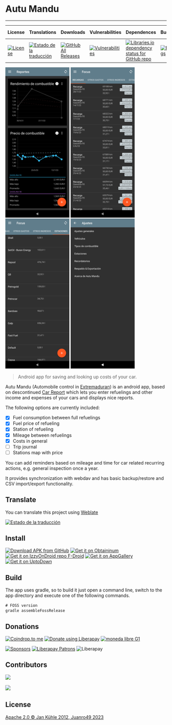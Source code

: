 # Autu Mandu
---

| License | Translations | Downloads | Vulnerabilities | Dependences | Bugs | Latest Version |
|---|---|---|---|---|---|---|
| [![License](https://img.shields.io/github/license/juanro49/autu-mandu)](https://opensource.org/licenses/Apache-2.0) | [![Estado de la traducción](https://hosted.weblate.org/widgets/autu-mandu/-/autu-mandu/svg-badge.svg)](https://hosted.weblate.org/engage/autu-mandu/?utm_source=widget) | [![GitHub All Releases](https://img.shields.io/github/downloads/juanro49/autu-mandu/total)](https://github.com/juanro49/autu-mandu#install) | [![Vulnerabilities](https://sonarcloud.io/api/project_badges/measure?project=juanro49_autu-mandu&metric=vulnerabilities)](https://sonarcloud.io/dashboard?id=juanro49_autu-mandu) | [![Libraries.io dependency status for GitHub repo](https://img.shields.io/librariesio/github/juanro49/autu-mandu)](https://libraries.io/github/juanro49/autu-mandu) | [![Bugs](https://sonarcloud.io/api/project_badges/measure?project=juanro49_autu-mandu&metric=bugs)](https://sonarcloud.io/dashboard?id=juanro49_autu-mandu) | ![Latest version](https://img.shields.io/endpoint?url=https://apt.izzysoft.de/fdroid/api/v1/shield/org.juanro.autumandu) |

<p>
    <img src="./metadata/android/es-ES/images/phoneScreenshots/Autu-Mandu_001.png" data-canonical-src="./metadata/android/es-ES/images/phoneScreenshots/Autu-Mandu_001.png" width="200px"/>
    <img src="./metadata/android/es-ES/images/phoneScreenshots/Autu-Mandu_002.png" data-canonical-src="./metadata/android/es-ES/images/phoneScreenshots/Autu-Mandu_002.png" width="200px"/>
    <img src="./metadata/android/es-ES/images/phoneScreenshots/Autu-Mandu_003.png" data-canonical-src="./metadata/android/es-ES/images/phoneScreenshots/Autu-Mandu_003.png" width="200px"/>
    <img src="./metadata/android/es-ES/images/phoneScreenshots/Autu-Mandu_004.png" data-canonical-src="./metadata/android/es-ES/images/phoneScreenshots/Autu-Mandu_004.png" width="200px"/>
</p>

> Android app for saving and looking up costs of your car.

Autu Mandu (Automobile control in [Extremaduran](https://ext.wikipedia.org/wiki/Lengua_estreme%C3%B1a)) is an android app, based on descontinued [Car Report](https://bitbucket.org/frigus02/car-report) which lets you enter refuelings and other income and expenses of your cars and displays nice reports.

The following options are currently included:
- [x] Fuel consumption between full refuelings
- [x] Fuel price of refueling
- [x] Station of refueling
- [x] Mileage between refuelings
- [x] Costs in general
- [ ] Trip journal
- [ ] Stations map with price

You can add reminders based on mileage and time for car related recurring actions, e.g. general
inspection once a year.

It provides synchronization with webdav and has basic backup/restore and CSV
import/export functionality.

## Translate

You can translate this project using [Weblate](https://hosted.weblate.org/projects/autu-mandu/)

[![Estado de la traducción](https://hosted.weblate.org/widget/autu-mandu/autu-mandu/multi-auto.svg)](https://hosted.weblate.org/engage/autu-mandu/?utm_source=widget)

## Install

[<img src="https://user-images.githubusercontent.com/663460/26973090-f8fdc986-4d14-11e7-995a-e7c5e79ed925.png"
    alt="Download APK from GitHub"
    height="80">](https://github.com/juanro49/autu-mandu/releases/latest)
[<img src="https://raw.githubusercontent.com/vitorpamplona/amethyst/main/docs/design/obtainium.png"
    alt="Get it on Obtaininum"
    height="80">](https://github.com/ImranR98/Obtainium)
[<img src="https://gitlab.com/IzzyOnDroid/repo/-/raw/master/assets/IzzyOnDroid.png"
    alt="Get it on IzzyOnDroid repo F-Droid"
    height="80">](https://apt.izzysoft.de/fdroid/index/apk/org.juanro.autumandu)
[<img src="https://consumer-img.huawei.com/content/dam/huawei-cbg-site/common/campaign/emui91/images/Badge-Black.png"
    alt="Get it on AppGallery"
    height="60">](https://url.cloud.huawei.com/n83tvRcJmE?shareTo=qrcode)
[<img src="https://stc.utdstc.com/img/download-uptodown1.png"
    alt="Get it on UptoDown"
    height="60">](https://autu-mandu.uptodown.com/android)

## Build

The app uses gradle, so to build it just open a command line, switch to the app directory and
execute one of the following commands.

```
# FOSS version
gradle assembleFossRelease
```
## Donations
[<img src="https://coindrop.to/embed-button.png" border-radius="10px" height="57" width="200px" alt="Coindrop.to me">](https://coindrop.to/juanro49) [<img alt="Donate using Liberapay" border-radius="10px" height="57" width="200px" src="https://liberapay.com/assets/widgets/donate.svg">](https://liberapay.com/juanro49/donate) [<img src="https://cdn.lemediaen442.fr/wp-content/uploads/2021/09/11110246/La-June.jpg" border-radius="10px" height="57" width="200px" alt="moneda libre G1">](https://demo.cesium.app/api/#/v1/payment/5eETo8btrVGYTTyC5nAvqCPmLBok4aRLhxiGP7dy3Wqw?comment=Donaci%C3%B3n%20github)

[<img src="https://img.shields.io/github/sponsors/juanro49" alt="Sponsors">](https://github.com/sponsors/juanro49)
[<img src="https://img.shields.io/liberapay/patrons/juanro49" alt="Liberapay Patrons">](https://liberapay.com/juanro49)
![Liberapay](https://img.shields.io/liberapay/receives/juanro49)

## Contributors

[<img src="https://img.shields.io/github/contributors-anon/juanro49/autu-mandu"/>](https://github.com/juanro49/autu-mandu/graphs/contributors)


[<img src="https://contrib.rocks/image?repo=juanro49/autu-mandu" />](https://github.com/juanro49/autu-mandu/graphs/contributors)

## License

[Apache 2.0 © Jan Kühle 2012, Juanro49 2023](../COPYING)
